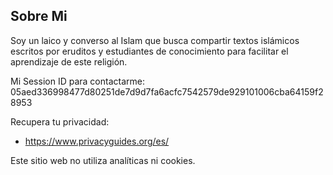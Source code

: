 ## Sobre Mi

Soy un laico y converso al Islam que busca compartir textos islámicos escritos por eruditos y estudiantes de conocimiento para facilitar el aprendizaje de este religión.

Mi Session ID para contactarme: 05aed336998477d80251de7d9d7fa6acfc7542579de929101006cba64159f28953

Recupera tu privacidad:
- https://www.privacyguides.org/es/

Este sitio web no utiliza analíticas ni cookies.